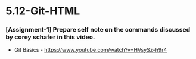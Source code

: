 # 5.12-Git-HTML

### [Assignment-1] Prepare self note on the commands discussed by corey schafer in this video.
- Git Basics - https://www.youtube.com/watch?v=HVsySz-h9r4
